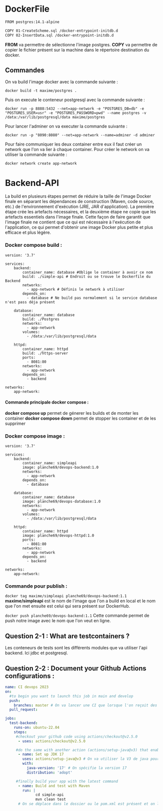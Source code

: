 # DockerFile

```sh
FROM postgres:14.1-alpine

COPY 01-CreateScheme.sql /docker-entrypoint-initdb.d
COPY 02-InsertData.sql /docker-entrypoint-initdb.d
```

**FROM** va permettre de sélectionne l'image postgres.
**COPY** va permettre de copier le fichier présent sur la machine dans le répertoire destination du docker.

## Commandes

On va build l'image docker avec la commande suivante : 
```shell
docker build -t maxime/postgres .
```

Puis on execute le conteneur postgresql avec la commande suivante : 
```shell
docker run -p 8888:5432 --net=app-network -e "POSTGRES_DB=db" -e "POSTGRES_USER=usr" -e "POSTGRES_PASSWORD=pwd" --name postgres -v /data:/var/lib/postgresql/data maxime/postgres
```

Pour lancer l'adminer on va executer la commande suivante : 
```shell
docker run -p "8090:8080" --net=app-network --name=adminer -d adminer
```

Pour faire communiquer les deux container entre eux il faut créer un network que l'on va lier à chaque container. Pour créer le network on va utiliser la commande suivante :

```shell
docker network create app-network
```

# Backend-API

La build en plusieurs étapes permet de réduire la taille de l'image Docker finale en séparant les dépendances de construction (Maven, code source, etc.) de l'environnement d'exécution (JRE, JAR d'application). La première étape crée les artefacts nécessaires, et la deuxième étape ne copie que les artefacts essentiels dans l'image finale. Cette façon de faire garantit que l'image finale ne contient que ce qui est nécessaire à l'exécution de l'application, ce qui permet d'obtenir une image Docker plus petite et plus efficace et plus légère.




### Docker compose build : 

```
version: '3.7'

services:
    backend:
        container_name: database #Oblige le container à avoir ce nom
        build: ./simple-api # Endroit ou se trouve le Dockerfile du Backend
        networks:
          - app-network # Définis le network à utiliser
        depends_on:
          - database # Ne build pas normalement si le service database n'est pass déja présent

    database:
        container_name: database
        build: ./Postgres
        networks:
          - app-network
        volumes:
          - /data:/var/lib/postgresql/data

    httpd:
        container_name: httpd
        build: ./https-server
        ports:
          - 8081:80
        networks:
          - app-network
        depends_on:
          - backend

networks:
    app-network: 

```
#### Commande principale docker compose :
**docker compose up** permet de génerer les builds et de monter les container
**docker compose down** permet de stopper les container et de les supprimer

### Docker compose image :

```docker
version: '3.7'

services:
    backend:
        container_name: simpleapi
        image: planche69/devops-backend:1.0
        networks:
          - app-network
        depends_on:
          - database

    database:
        container_name: database
        image: planche69/devops-database:1.0
        networks:
          - app-network
        volumes:
          - /data:/var/lib/postgresql/data

    httpd:
        container_name: httpd
        image: planche69/devops-httpd:1.0
        ports:
          - 8081:80
        networks:
          - app-network
        depends_on:
          - backend

networks:
    app-network: 

```

### Commande pour publish :

```docker tag maxime/simpleapi planche69/devops-backend:1.1```
**maxime/simpleapi** est le nom de l'image que l'on a build en local et le nom que l'on met ensuite est celui qui sera présent sur DockerHub.

```docker push planche69/devops-backend:1.1```
Cette commande permet de push notre image avec le nom que l'on veut en ligne.


## Question 2-1 : What are testcontainers ?

Les conteneurs de tests sont les différents modules que va utiliser l'api backend. Ici jdbc et postgresql.

## Question 2-2 : Document your Github Actions configurations :

```yml
name: CI devops 2023
on:
  #to begin you want to launch this job in main and develop
  push:
    branches: master # On va lancer une CI que lorsque l'on reçoit des changements sur la branche main
  pull_request:

jobs:
  test-backend: 
    runs-on: ubuntu-22.04
    steps:
     #checkout your github code using actions/checkout@v2.5.0
      - uses: actions/checkout@v2.5.0

     #do the same with another action (actions/setup-java@v3) that enable to setup jdk 17
      - name: Set up JDK 17
        uses: actions/setup-java@v3 # On va utiliser la V3 de java pour avoir JDK 17
        with:
          java-version: '17' # On spécifie la version 17
          distribution: 'adopt' 

     #finally build your app with the latest command
      - name: Build and test with Maven
        run: | 
              cd simple-api 
              mvn clean test
      # On se déplace dans le dossier ou le pom.xml est présent et on lance un clean et des tests.
```